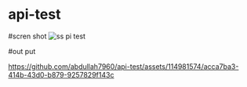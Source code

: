 # api-test
#scren shot
![ss pi test](https://github.com/abdullah7960/api-test/assets/114981574/b9caee67-74ad-43fd-ba0c-91ebca4a2e32)

#out put



https://github.com/abdullah7960/api-test/assets/114981574/acca7ba3-414b-43d0-b879-9257829f143c

